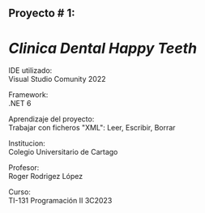 ## Proyecto # 1:  <br>
# _<strong>Clinica Dental Happy Teeth</strong>_
              

 IDE utilizado: <br> Visual Studio Comunity 2022
              

 Framework: <br> .NET 6
             
              
 Aprendizaje del proyecto: <br> Trabajar con ficheros "XML":  Leer, Escribir, Borrar
              

 Institucion: <br> Colegio Universitario de Cartago
              

 Profesor: <br> Roger Rodrigez López 
              

 Curso: <br> TI-131 Programación II 3C2023
              


